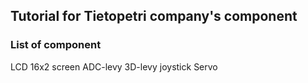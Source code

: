 ## Tutorial for Tietopetri company's component
### List of component
LCD 16x2 screen
ADC-levy
3D-levy joystick
Servo

